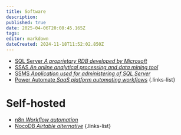 ```yaml
---
title: Software
description: 
published: true
date: 2025-04-06T20:08:45.165Z
tags: 
editor: markdown
dateCreated: 2024-11-18T11:52:02.850Z
---
```


- [SQL Server *A proprietary RDB developed by Microsoft*](/software/sql-server)
- [SSAS *An online analytical processing and data mining tool*](/software/sql-server/ssas)
- [SSMS *Application used for administering of SQL Server*](/software/sql-server/ssms)
- [Power Automate *SaaS platform automating workflows*](/software/power-automate)
{.links-list}

# Self-hosted
- [n8n *Workflow automation*](/software/n8n)
- [NocoDB *Airtable alternative*](/software/nocodb)
{.links-list}